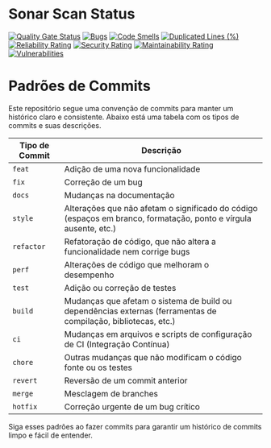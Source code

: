 # Sonar Scan Status
[![Quality Gate Status](https://sonarcloud.io/api/project_badges/measure?project=PedroPereiraGuimaraes_tcc-indoor-tracking-frontend&metric=alert_status)](https://sonarcloud.io/summary/new_code?id=PedroPereiraGuimaraes_tcc-indoor-tracking-frontend)
[![Bugs](https://sonarcloud.io/api/project_badges/measure?project=PedroPereiraGuimaraes_tcc-indoor-tracking-frontend&metric=bugs)](https://sonarcloud.io/summary/new_code?id=PedroPereiraGuimaraes_tcc-indoor-tracking-frontend)
[![Code Smells](https://sonarcloud.io/api/project_badges/measure?project=PedroPereiraGuimaraes_tcc-indoor-tracking-frontend&metric=code_smells)](https://sonarcloud.io/summary/new_code?id=PedroPereiraGuimaraes_tcc-indoor-tracking-frontend)
[![Duplicated Lines (%)](https://sonarcloud.io/api/project_badges/measure?project=PedroPereiraGuimaraes_tcc-indoor-tracking-frontend&metric=duplicated_lines_density)](https://sonarcloud.io/summary/new_code?id=PedroPereiraGuimaraes_tcc-indoor-tracking-frontend)
[![Reliability Rating](https://sonarcloud.io/api/project_badges/measure?project=PedroPereiraGuimaraes_tcc-indoor-tracking-frontend&metric=reliability_rating)](https://sonarcloud.io/summary/new_code?id=PedroPereiraGuimaraes_tcc-indoor-tracking-frontend)
[![Security Rating](https://sonarcloud.io/api/project_badges/measure?project=PedroPereiraGuimaraes_tcc-indoor-tracking-frontend&metric=security_rating)](https://sonarcloud.io/summary/new_code?id=PedroPereiraGuimaraes_tcc-indoor-tracking-frontend)
[![Maintainability Rating](https://sonarcloud.io/api/project_badges/measure?project=PedroPereiraGuimaraes_tcc-indoor-tracking-frontend&metric=sqale_rating)](https://sonarcloud.io/summary/new_code?id=PedroPereiraGuimaraes_tcc-indoor-tracking-frontend)
[![Vulnerabilities](https://sonarcloud.io/api/project_badges/measure?project=PedroPereiraGuimaraes_tcc-indoor-tracking-frontend&metric=vulnerabilities)](https://sonarcloud.io/summary/new_code?id=PedroPereiraGuimaraes_tcc-indoor-tracking-frontend)

# Padrões de Commits

Este repositório segue uma convenção de commits para manter um histórico claro e consistente. Abaixo está uma tabela com os tipos de commits e suas descrições.

| Tipo de Commit | Descrição |
| -------------- | --------- |
| `feat`         | Adição de uma nova funcionalidade |
| `fix`          | Correção de um bug |
| `docs`         | Mudanças na documentação |
| `style`        | Alterações que não afetam o significado do código (espaços em branco, formatação, ponto e vírgula ausente, etc.) |
| `refactor`     | Refatoração de código, que não altera a funcionalidade nem corrige bugs |
| `perf`         | Alterações de código que melhoram o desempenho |
| `test`         | Adição ou correção de testes |
| `build`        | Mudanças que afetam o sistema de build ou dependências externas (ferramentas de compilação, bibliotecas, etc.) |
| `ci`           | Mudanças em arquivos e scripts de configuração de CI (Integração Contínua) |
| `chore`        | Outras mudanças que não modificam o código fonte ou os testes |
| `revert`       | Reversão de um commit anterior |
| `merge`        | Mesclagem de branches |
| `hotfix`       | Correção urgente de um bug crítico |

Siga esses padrões ao fazer commits para garantir um histórico de commits limpo e fácil de entender.

